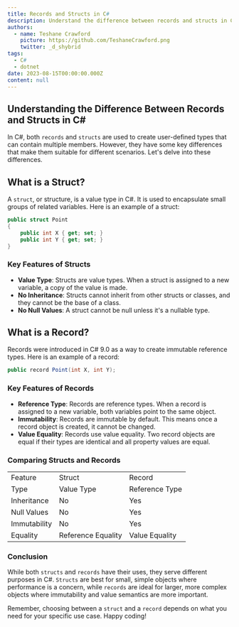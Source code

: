 ```yaml
---
title: Records and Structs in C#
description: Understand the difference between records and structs in C# and when to use each.
authors:
  - name: Teshane Crawford
    picture: https://github.com/TeshaneCrawford.png
    twitter: _d_shybrid
tags:
  - C#
  - dotnet
date: 2023-08-15T00:00:00.000Z
content: null
---
```


## Understanding the Difference Between Records and Structs in C\#

In C#, both `records` and `structs` are used to create user-defined types that can contain multiple members. However, they have some key differences that make them suitable for different scenarios. Let's delve into these differences.

## What is a Struct?

A `struct`, or structure, is a value type in C#. It is used to encapsulate small groups of related variables. Here is an example of a struct:

```csharp [program.cs]
public struct Point
{
    public int X { get; set; }
    public int Y { get; set; }
}
```

### Key Features of Structs

- **Value Type**: Structs are value types. When a struct is assigned to a new variable, a copy of the value is made.
- **No Inheritance**: Structs cannot inherit from other structs or classes, and they cannot be the base of a class.
- **No Null Values**: A struct cannot be null unless it's a nullable type.

## What is a Record?

Records were introduced in C# 9.0 as a way to create immutable reference types. Here is an example of a record:

```csharp [program.cs]
public record Point(int X, int Y);
```

### Key Features of Records

- **Reference Type**: Records are reference types. When a record is assigned to a new variable, both variables point to the same object.
- **Immutability**: Records are immutable by default. This means once a record object is created, it cannot be changed.
- **Value Equality**: Records use value equality. Two record objects are equal if their types are identical and all property values are equal.

### Comparing Structs and Records

|              |                    |                |
| ------------ | ------------------ | -------------- |
| Feature      | Struct             | Record         |
| Type         | Value Type         | Reference Type |
| Inheritance  | No                 | Yes            |
| Null Values  | No                 | Yes            |
| Immutability | No                 | Yes            |
| Equality     | Reference Equality | Value Equality |

### Conclusion

While both `structs` and `records` have their uses, they serve different purposes in C#. `Structs` are best for small, simple objects where performance is a concern, while `records` are ideal for larger, more complex objects where immutability and value semantics are more important.

Remember, choosing between a `struct` and a `record` depends on what you need for your specific use case. Happy coding!
